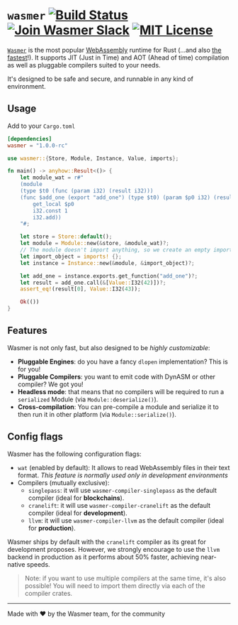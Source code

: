 # `wasmer` [![Build Status](https://github.com/wasmerio/wasmer/workflows/build/badge.svg?style=flat-square)](https://github.com/wasmerio/wasmer/actions?query=workflow%3Abuild) [![Join Wasmer Slack](https://img.shields.io/static/v1?label=Slack&message=join%20chat&color=brighgreen&style=flat-square)](https://slack.wasmer.io) [![MIT License](https://img.shields.io/github/license/wasmerio/wasmer.svg?style=flat-square)](https://github.com/wasmerio/wasmer/blob/master/LICENSE)

[`Wasmer`](https://wasmer.io/) is the most popular [WebAssembly](https://webassembly.org/)
runtime for Rust (...and also [the fastest]()!). It supports JIT (Just in Time) and AOT (Ahead of time)
compilation as well as pluggable compilers suited to your needs.

It's designed to be safe and secure, and runnable in any kind of environment.

## Usage

Add to your `Cargo.toml`

```toml
[dependencies]
wasmer = "1.0.0-rc"
```

```rust
use wasmer::{Store, Module, Instance, Value, imports};

fn main() -> anyhow::Result<()> {
    let module_wat = r#"
    (module
    (type $t0 (func (param i32) (result i32)))
    (func $add_one (export "add_one") (type $t0) (param $p0 i32) (result i32)
        get_local $p0
        i32.const 1
        i32.add))
    "#;

    let store = Store::default();
    let module = Module::new(&store, &module_wat)?;
    // The module doesn't import anything, so we create an empty import object.
    let import_object = imports! {};
    let instance = Instance::new(&module, &import_object)?;

    let add_one = instance.exports.get_function("add_one")?;
    let result = add_one.call(&[Value::I32(42)])?;
    assert_eq!(result[0], Value::I32(43));

    Ok(())
}
```

## Features

Wasmer is not only fast, but also designed to be *highly customizable*:
* **Pluggable Engines**: do you have a fancy `dlopen` implementation? This is for you!
* **Pluggable Compilers**: you want to emit code with DynASM or other compiler? We got you!
* **Headless mode**: that means that no compilers will be required
  to run a `serialized` Module (via `Module::deserialize()`).
* **Cross-compilation**: You can pre-compile a module and serialize it
  to then run it in other platform (via `Module::serialize()`).

## Config flags

Wasmer has the following configuration flags:
* `wat` (enabled by default): It allows to read WebAssembly files in their text format.
  *This feature is normally used only in development environments*
* Compilers (mutually exclusive):
  - `singlepass`: it will use `wasmer-compiler-singlepass` as the default
     compiler (ideal for **blockchains**).
  - `cranelift`: it will use `wasmer-compiler-cranelift` as the default
     compiler (ideal for **development**).
  - `llvm`: it will use `wasmer-compiler-llvm` as the default
     compiler (ideal for **production**).

Wasmer ships by default with the `cranelift` compiler as its great for development proposes.
However, we strongly encourage to use the `llvm` backend in production as it performs
about 50% faster, achieving near-native speeds.

> Note: if you want to use multiple compilers at the same time, it's also possible!
> You will need to import them directly via each of the compiler crates.

---

Made with ❤️ by the Wasmer team, for the community
